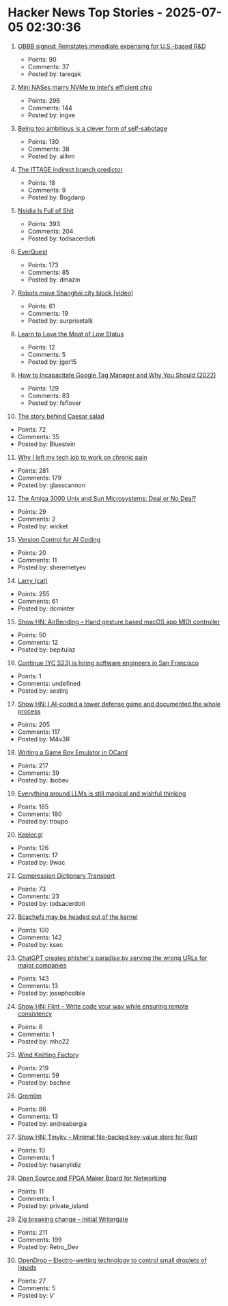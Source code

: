 # Hacker News Top Stories - 2025-07-05 02:30:36

1. [OBBB signed: Reinstates immediate expensing for U.S.-based R&D](https://www.kbkg.com/feature/house-passes-tax-bill-sending-to-president-for-signature)
   - Points: 90
   - Comments: 37
   - Posted by: tareqak

2. [Mini NASes marry NVMe to Intel's efficient chip](https://www.jeffgeerling.com/blog/2025/mini-nases-marry-nvme-intels-efficient-chip)
   - Points: 296
   - Comments: 144
   - Posted by: ingve

3. [Being too ambitious is a clever form of self-sabotage](https://maalvika.substack.com/p/being-too-ambitious-is-a-clever-form)
   - Points: 130
   - Comments: 38
   - Posted by: alihm

4. [The ITTAGE indirect branch predictor](https://blog.nelhage.com/post/ittage-branch-predictor/)
   - Points: 18
   - Comments: 9
   - Posted by: Bogdanp

5. [Nvidia Is Full of Shit](https://blog.sebin-nyshkim.net/posts/nvidia-is-full-of-shit/)
   - Points: 393
   - Comments: 204
   - Posted by: todsacerdoti

6. [EverQuest](https://www.filfre.net/2025/07/everquest/)
   - Points: 173
   - Comments: 85
   - Posted by: dmazin

7. [Robots move Shanghai city block [video]](https://www.youtube.com/watch?v=7ZccC9BnT8k)
   - Points: 61
   - Comments: 19
   - Posted by: surprisetalk

8. [Learn to Love the Moat of Low Status](https://usefulfictions.substack.com/p/learn-to-love-the-moat-of-low-status)
   - Points: 12
   - Comments: 5
   - Posted by: jger15

9. [How to Incapacitate Google Tag Manager and Why You Should (2022)](https://backlit.neocities.org/incapacitate-google-tag-manager)
   - Points: 129
   - Comments: 83
   - Posted by: fsflover

10. [The story behind Caesar salad](https://www.nationalgeographic.com/travel/article/story-behind-caesar-salad)
   - Points: 72
   - Comments: 35
   - Posted by: Bluestein

11. [Why I left my tech job to work on chronic pain](https://sailhealth.substack.com/p/why-i-left-my-tech-job-to-work-on)
   - Points: 281
   - Comments: 179
   - Posted by: glasscannon

12. [The Amiga 3000 Unix and Sun Microsystems: Deal or No Deal?](https://www.datagubbe.se/amix/)
   - Points: 29
   - Comments: 2
   - Posted by: wicket

13. [Version Control for AI Coding](https://branching.app)
   - Points: 20
   - Comments: 11
   - Posted by: sheremetyev

14. [Larry (cat)](https://en.wikipedia.org/wiki/Larry_(cat))
   - Points: 255
   - Comments: 61
   - Posted by: dcminter

15. [Show HN: AirBending – Hand gesture based macOS app MIDI controller](https://www.nanassound.com/products/software/airbending)
   - Points: 50
   - Comments: 12
   - Posted by: bepitulaz

16. [Continue (YC S23) is hiring software engineers in San Francisco](https://www.ycombinator.com/companies/continue/jobs)
   - Points: 1
   - Comments: undefined
   - Posted by: sestinj

17. [Show HN: I AI-coded a tower defense game and documented the whole process](https://github.com/maciej-trebacz/tower-of-time-game)
   - Points: 205
   - Comments: 117
   - Posted by: M4v3R

18. [Writing a Game Boy Emulator in OCaml](https://linoscope.github.io/writing-a-game-boy-emulator-in-ocaml/)
   - Points: 217
   - Comments: 39
   - Posted by: ibobev

19. [Everything around LLMs is still magical and wishful thinking](https://dmitriid.com/everything-around-llms-is-still-magical-and-wishful-thinking)
   - Points: 185
   - Comments: 180
   - Posted by: troupo

20. [Kepler.gl](https://kepler.gl/)
   - Points: 126
   - Comments: 17
   - Posted by: 9woc

21. [Compression Dictionary Transport](https://developer.mozilla.org/en-US/docs/Web/HTTP/Guides/Compression_dictionary_transport)
   - Points: 73
   - Comments: 23
   - Posted by: todsacerdoti

22. [Bcachefs may be headed out of the kernel](https://lwn.net/Articles/1027289/)
   - Points: 100
   - Comments: 142
   - Posted by: ksec

23. [ChatGPT creates phisher's paradise by serving the wrong URLs for major companies](https://www.theregister.com/2025/07/03/ai_phishing_websites/)
   - Points: 143
   - Comments: 13
   - Posted by: josephcsible

24. [Show HN: Flint – Write code your way while ensuring remote consistency](https://github.com/capsulescodes/flint)
   - Points: 8
   - Comments: 1
   - Posted by: mho22

25. [Wind Knitting Factory](https://www.merelkarhof.nl/work/wind-knitting-factory)
   - Points: 219
   - Comments: 59
   - Posted by: bschne

26. [Gremllm](https://github.com/awwaiid/gremllm)
   - Points: 86
   - Comments: 13
   - Posted by: andreabergia

27. [Show HN: Tinykv – Minimal file-backed key-value store for Rust](https://crates.io/crates/tinykv)
   - Points: 10
   - Comments: 1
   - Posted by: hasanyildiz

28. [Open Source and FPGA Maker Board for Networking](https://privateisland.tech/betsy)
   - Points: 11
   - Comments: 1
   - Posted by: private_island

29. [Zig breaking change – Initial Writergate](https://github.com/ziglang/zig/pull/24329)
   - Points: 211
   - Comments: 199
   - Posted by: Retro_Dev

30. [OpenDrop – Electro-wetting technology to control small droplets of liquids](https://gaudishop.ch/index.php/product-category/opendrop/)
   - Points: 27
   - Comments: 5
   - Posted by: _V_

